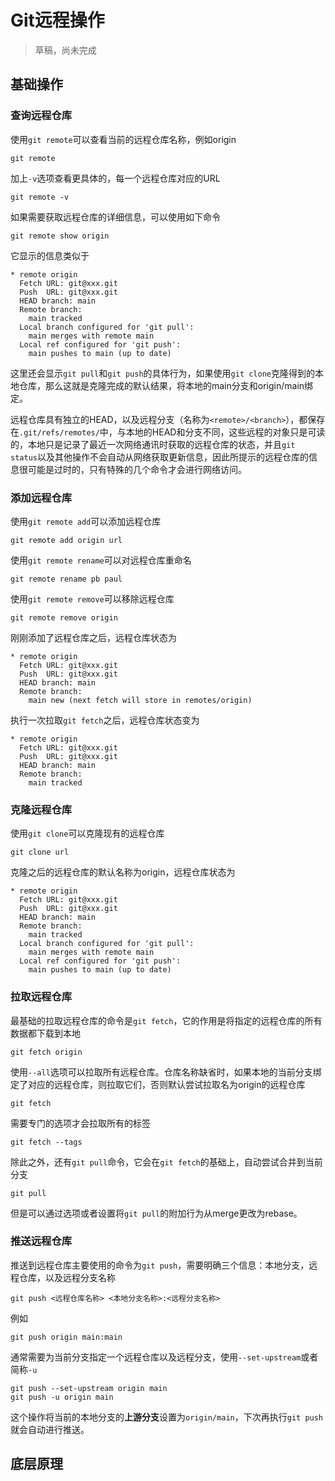 # Git远程操作

> 草稿，尚未完成

## 基础操作

### 查询远程仓库

使用`git remote`可以查看当前的远程仓库名称，例如origin
```
git remote
```
加上`-v`选项查看更具体的，每一个远程仓库对应的URL
```
git remote -v
```
如果需要获取远程仓库的详细信息，可以使用如下命令
```
git remote show origin
```
它显示的信息类似于
```
* remote origin
  Fetch URL: git@xxx.git
  Push  URL: git@xxx.git
  HEAD branch: main
  Remote branch:
    main tracked
  Local branch configured for 'git pull':
    main merges with remote main
  Local ref configured for 'git push':
    main pushes to main (up to date)
```
这里还会显示`git pull`和`git push`的具体行为，如果使用`git clone`克隆得到的本地仓库，那么这就是克隆完成的默认结果，将本地的main分支和origin/main绑定。

远程仓库具有独立的HEAD，以及远程分支（名称为`<remote>/<branch>`），都保存在`.git/refs/remotes/`中，与本地的HEAD和分支不同，这些远程的对象只是可读的，本地只是记录了最近一次网络通讯时获取的远程仓库的状态，并且`git status`以及其他操作不会自动从网络获取更新信息，因此所提示的远程仓库的信息很可能是过时的，只有特殊的几个命令才会进行网络访问。


### 添加远程仓库

使用`git remote add`可以添加远程仓库
```
git remote add origin url
```
使用`git remote rename`可以对远程仓库重命名
```
git remote rename pb paul
```
使用`git remote remove`可以移除远程仓库
```
git remote remove origin
```

刚刚添加了远程仓库之后，远程仓库状态为
```
* remote origin
  Fetch URL: git@xxx.git
  Push  URL: git@xxx.git
  HEAD branch: main
  Remote branch:
    main new (next fetch will store in remotes/origin)
```
执行一次拉取`git fetch`之后，远程仓库状态变为
```
* remote origin
  Fetch URL: git@xxx.git
  Push  URL: git@xxx.git
  HEAD branch: main
  Remote branch:
    main tracked
```


### 克隆远程仓库

使用`git clone`可以克隆现有的远程仓库
```
git clone url
```

克隆之后的远程仓库的默认名称为origin，远程仓库状态为
```
* remote origin
  Fetch URL: git@xxx.git
  Push  URL: git@xxx.git
  HEAD branch: main
  Remote branch:
    main tracked
  Local branch configured for 'git pull':
    main merges with remote main
  Local ref configured for 'git push':
    main pushes to main (up to date)
```



### 拉取远程仓库

最基础的拉取远程仓库的命令是`git fetch`，它的作用是将指定的远程仓库的所有数据都下载到本地
```
git fetch origin
```
使用`--all`选项可以拉取所有远程仓库。仓库名称缺省时，如果本地的当前分支绑定了对应的远程仓库，则拉取它们，否则默认尝试拉取名为origin的远程仓库
```
git fetch
```

需要专门的选项才会拉取所有的标签
```
git fetch --tags
```

除此之外，还有`git pull`命令，它会在`git fetch`的基础上，自动尝试合并到当前分支
```
git pull
```
但是可以通过选项或者设置将`git pull`的附加行为从merge更改为rebase。


### 推送远程仓库

推送到远程仓库主要使用的命令为`git push`，需要明确三个信息：本地分支，远程仓库，以及远程分支名称
```
git push <远程仓库名称> <本地分支名称>:<远程分支名称>
```
例如
```
git push origin main:main
```


通常需要为当前分支指定一个远程仓库以及远程分支，使用`--set-upstream`或者简称`-u`
```
git push --set-upstream origin main
git push -u origin main
```
这个操作将当前的本地分支的**上游分支**设置为`origin/main`，下次再执行`git push`就会自动进行推送。


## 底层原理
